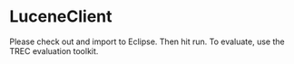 # LuceneClient

Please check out and import to Eclipse. Then hit run.
To evaluate, use the TREC evaluation toolkit.
